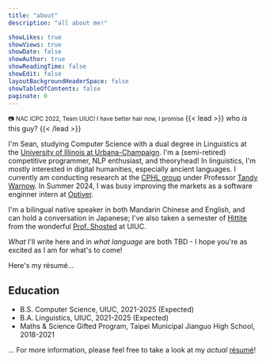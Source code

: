 ```yaml
---
title: "about"
description: "all about me!"

showLikes: true
showViews: true
showDate: false
showAuthor: true
showReadingTime: false
showEdit: false
layoutBackgroundHeaderSpace: false
showTableOfContents: false
paginate: 0
---
```


<small>:camera: NAC ICPC 2022, Team UIUC! I have better hair now, I promise </small>
{{< lead >}} who *is* this guy? {{< /lead >}}

 I'm Sean, studying Computer Science with a dual degree in Linguistics at the [University of Illinois at Urbana-Champaign](https://illinois.edu/). I'm a (semi-retired) competitive programmer, NLP enthusiast, and theoryhead! In linguistics, I'm mostly interested in digital humanities, especially ancient languages. I currently am conducting research at the [CPHL group](https://tandy.cs.illinois.edu/histling.html) under Professor [Tandy Warnow](https://tandy.cs.illinois.edu/). In Summer 2024, I was busy improving the markets as a software enginner intern at [Optiver](https://optiver.com/). 
 
 I'm a bilingual native speaker in both Mandarin Chinese and English, and can hold a conversation in Japanese; I've also taken a semester of [Hittite](https://en.wikipedia.org/wiki/Hittites) from the wonderful [Prof. Shosted](https://linguistics.illinois.edu/directory/profile/rshosted) at UIUC. 

 *What* I'll write here and in *what language* are both TBD - I hope you're as excited as I am for what's to come!

 Here's my résumé...
 ## Education 

 * B.S. Computer Science, UIUC, 2021-2025 (Expected)
 * B.A. Linguistics, UIUC, 2021-2025 (Expected)
 * Maths & Science Gifted Program, Taipei Municipal Jianguo High School, 2018-2021 

... For more information, please feel free to take a look at my *actual* [résumé](cv_zhxnliu.pdf)! 